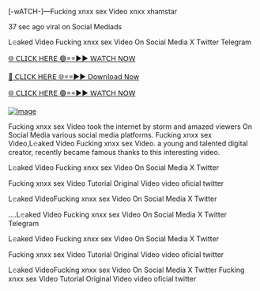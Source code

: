 [-wATCH-]—Fucking xnxx sex Video xnxx xhamstar


37 sec ago viral on Social Mediads

L𝚎aked Video Fucking xnxx sex Video On Social Media X Twitter Telegram

[🌐 𝖢𝖫𝖨𝖢𝖪 𝖧𝖤𝖱𝖤 🟢==►► 𝖶𝖠𝖳𝖢𝖧 𝖭𝖮𝖶](https://3-tanei-pinik.blogspot.com/2025/02/viral-video.html)

[🔴 𝖢𝖫𝖨𝖢𝖪 𝖧𝖤𝖱𝖤 🌐==►► 𝖣𝗈𝗐𝗇𝗅𝗈𝖺𝖽 𝖭𝗈𝗐](https://3-tanei-pinik.blogspot.com/2025/02/viral-video.html)

[🌐 𝖢𝖫𝖨𝖢𝖪 𝖧𝖤𝖱𝖤 🟢==►► 𝖶𝖠𝖳𝖢𝖧 𝖭𝖮𝖶](https://3-tanei-pinik.blogspot.com/2025/02/viral-video.html)

[![Image](https://github.com/user-attachments/assets/ff3b7bd4-415c-4ca3-a6c8-b1f096193c29)](https://3-tanei-pinik.blogspot.com/2025/02/viral-video.html)

Fucking xnxx sex Video took the internet by storm and amazed viewers On Social Media various social media platforms. Fucking xnxx sex Video,L𝚎aked Video Fucking xnxx sex Video. a young and talented digital creator, recently became famous thanks to this interesting video.

L𝚎aked Video Fucking xnxx sex Video On Social Media X Twitter

Fucking xnxx sex Video Tutorial Original Video video oficial twitter

L𝚎aked VideoFucking xnxx sex Video On Social Media X Twitter

....L𝚎aked Video Fucking xnxx sex Video On Social Media X Twitter Telegram

L𝚎aked Video Fucking xnxx sex Video On Social Media X Twitter

Fucking xnxx sex Video Tutorial Original Video video oficial twitter

L𝚎aked VideoFucking xnxx sex Video On Social Media X Twitter
Fucking xnxx sex Video Tutorial Original Video video oficial twitter
